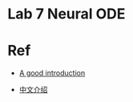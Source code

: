 # Lab 7 Neural ODE

# Ref
- [A good introduction](https://uvadlc-notebooks.readthedocs.io/en/latest/tutorial_notebooks/DL2/Dynamical_systems/dynamical_systems_neural_odes.html)

- [中文介绍](https://zhuanlan.zhihu.com/p/554790455)
